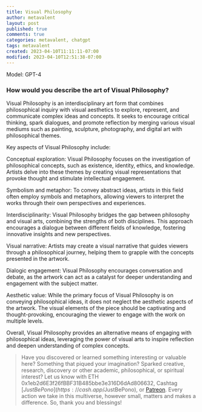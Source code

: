 ```yaml
---
title: Visual Philosophy
author: metavalent
layout: post
published: true
comments: true
categories: metavalent, chatgpt
tags: metavalent
created: 2023-04-10T11:11:11-07:00
modified: 2023-04-10T12:51:38-07:00
---
```


Model: GPT-4

### How would you describe the art of Visual Philosophy?

Visual Philosophy is an interdisciplinary art form that combines philosophical inquiry with visual aesthetics to explore, represent, and communicate complex ideas and concepts. It seeks to encourage critical thinking, spark dialogues, and promote reflection by merging various visual mediums such as painting, sculpture, photography, and digital art with philosophical themes.

Key aspects of Visual Philosophy include:

Conceptual exploration: Visual Philosophy focuses on the investigation of philosophical concepts, such as existence, identity, ethics, and knowledge. Artists delve into these themes by creating visual representations that provoke thought and stimulate intellectual engagement.

Symbolism and metaphor: To convey abstract ideas, artists in this field often employ symbols and metaphors, allowing viewers to interpret the works through their own perspectives and experiences.

Interdisciplinarity: Visual Philosophy bridges the gap between philosophy and visual arts, combining the strengths of both disciplines. This approach encourages a dialogue between different fields of knowledge, fostering innovative insights and new perspectives.

Visual narrative: Artists may create a visual narrative that guides viewers through a philosophical journey, helping them to grapple with the concepts presented in the artwork.

Dialogic engagement: Visual Philosophy encourages conversation and debate, as the artwork can act as a catalyst for deeper understanding and engagement with the subject matter.

Aesthetic value: While the primary focus of Visual Philosophy is on conveying philosophical ideas, it does not neglect the aesthetic aspects of the artwork. The visual elements of the piece should be captivating and thought-provoking, encouraging the viewer to engage with the work on multiple levels.

Overall, Visual Philosophy provides an alternative means of engaging with philosophical ideas, leveraging the power of visual arts to inspire reflection and deepen understanding of complex concepts.

<!-- 
Watch [Video_Title](https://youtu.be/12345) if the embed below does not behave nicely. 

<div class="embed-container"><iframe width="560" height="315" src="https://www.youtube.com/embed/12345" title="YouTube video player" frameborder="0" allow="accelerometer; autoplay; clipboard-write; encrypted-media; gyroscope; picture-in-picture" allowfullscreen></iframe></div>

![alt text](/assets/images/image.jpg "title")
-->

> Have you discovered or learned something interesting or valuable here? Something that piqued your imagination? Sparked creative, research, discovery or other academic, philosophical, or spiritual interest? Let us know with ETH 0x1eb2d6E3f26fBBF31B485bbe3e316D6dAd806632, Cashtag [$JustBePono](https://cash.app/$JustBePono), or [Patreon](https://patreon.com/metavalent). Every action we take in this multiverse, however small, matters and makes a difference. So, thank you and blessings!
